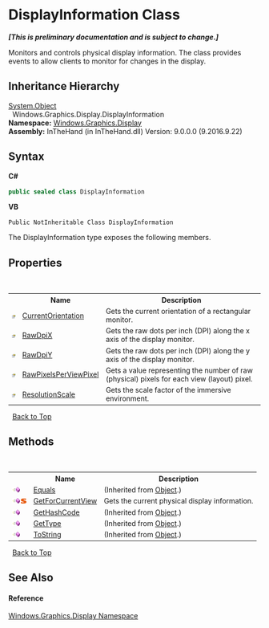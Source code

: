 # DisplayInformation Class
 _**\[This is preliminary documentation and is subject to change.\]**_

Monitors and controls physical display information. The class provides events to allow clients to monitor for changes in the display.


## Inheritance Hierarchy
<a href="http://msdn2.microsoft.com/en-us/library/e5kfa45b" target="_blank">System.Object</a><br />&nbsp;&nbsp;Windows.Graphics.Display.DisplayInformation<br />
**Namespace:**&nbsp;<a href="N_Windows_Graphics_Display">Windows.Graphics.Display</a><br />**Assembly:**&nbsp;InTheHand (in InTheHand.dll) Version: 9.0.0.0 (9.2016.9.22)

## Syntax

**C#**<br />
``` C#
public sealed class DisplayInformation
```

**VB**<br />
``` VB
Public NotInheritable Class DisplayInformation
```

The DisplayInformation type exposes the following members.


## Properties
&nbsp;<table><tr><th></th><th>Name</th><th>Description</th></tr><tr><td>![Public property](media/pubproperty.gif "Public property")</td><td><a href="P_Windows_Graphics_Display_DisplayInformation_CurrentOrientation">CurrentOrientation</a></td><td>
Gets the current orientation of a rectangular monitor.</td></tr><tr><td>![Public property](media/pubproperty.gif "Public property")</td><td><a href="P_Windows_Graphics_Display_DisplayInformation_RawDpiX">RawDpiX</a></td><td>
Gets the raw dots per inch (DPI) along the x axis of the display monitor.</td></tr><tr><td>![Public property](media/pubproperty.gif "Public property")</td><td><a href="P_Windows_Graphics_Display_DisplayInformation_RawDpiY">RawDpiY</a></td><td>
Gets the raw dots per inch (DPI) along the y axis of the display monitor.</td></tr><tr><td>![Public property](media/pubproperty.gif "Public property")</td><td><a href="P_Windows_Graphics_Display_DisplayInformation_RawPixelsPerViewPixel">RawPixelsPerViewPixel</a></td><td>
Gets a value representing the number of raw (physical) pixels for each view (layout) pixel.</td></tr><tr><td>![Public property](media/pubproperty.gif "Public property")</td><td><a href="P_Windows_Graphics_Display_DisplayInformation_ResolutionScale">ResolutionScale</a></td><td>
Gets the scale factor of the immersive environment.</td></tr></table>&nbsp;
<a href="#displayinformation-class">Back to Top</a>

## Methods
&nbsp;<table><tr><th></th><th>Name</th><th>Description</th></tr><tr><td>![Public method](media/pubmethod.gif "Public method")</td><td><a href="http://msdn2.microsoft.com/en-us/library/bsc2ak47" target="_blank">Equals</a></td><td> (Inherited from <a href="http://msdn2.microsoft.com/en-us/library/e5kfa45b" target="_blank">Object</a>.)</td></tr><tr><td>![Public method](media/pubmethod.gif "Public method")![Static member](media/static.gif "Static member")</td><td><a href="M_Windows_Graphics_Display_DisplayInformation_GetForCurrentView">GetForCurrentView</a></td><td>
Gets the current physical display information.</td></tr><tr><td>![Public method](media/pubmethod.gif "Public method")</td><td><a href="http://msdn2.microsoft.com/en-us/library/zdee4b3y" target="_blank">GetHashCode</a></td><td> (Inherited from <a href="http://msdn2.microsoft.com/en-us/library/e5kfa45b" target="_blank">Object</a>.)</td></tr><tr><td>![Public method](media/pubmethod.gif "Public method")</td><td><a href="http://msdn2.microsoft.com/en-us/library/dfwy45w9" target="_blank">GetType</a></td><td> (Inherited from <a href="http://msdn2.microsoft.com/en-us/library/e5kfa45b" target="_blank">Object</a>.)</td></tr><tr><td>![Public method](media/pubmethod.gif "Public method")</td><td><a href="http://msdn2.microsoft.com/en-us/library/7bxwbwt2" target="_blank">ToString</a></td><td> (Inherited from <a href="http://msdn2.microsoft.com/en-us/library/e5kfa45b" target="_blank">Object</a>.)</td></tr></table>&nbsp;
<a href="#displayinformation-class">Back to Top</a>

## See Also


#### Reference
<a href="N_Windows_Graphics_Display">Windows.Graphics.Display Namespace</a><br />